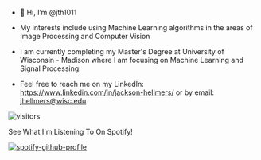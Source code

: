 - 👋 Hi, I’m @jth1011

- My interests include using Machine Learning algorithms in the areas of Image Processing and Computer Vision
- I am currently completing my Master's Degree at University of Wisconsin - Madison where I am focusing on Machine Learning and Signal Processing.

- Feel free to reach me on my LinkedIn: https://www.linkedin.com/in/jackson-hellmers/
                           or by email: jhellmers@wisc.edu
                           
![visitors](https://visitor-badge.glitch.me/badge?page_id=jth1011.jth1011&left_color=green&right_color=red)
                           
See What I'm Listening To On Spotify!

[![spotify-github-profile](https://spotify-github-profile.vercel.app/api/view?uid=x19pseni1c7n0yt3ep7cyh63k&cover_image=true&theme=novatorem&bar_color=ff0000&bar_color_cover=false)](https://github.com/kittinan/spotify-github-profile)

<!---
jth1011/jth1011 is a ✨ special ✨ repository because its `README.md` (this file) appears on your GitHub profile.
You can click the Preview link to take a look at your changes.
--->
